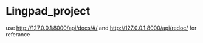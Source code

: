 # Lingpad_project

use http://127.0.0.1:8000/api/docs/#/ and http://127.0.0.1:8000/api/redoc/ for referance
